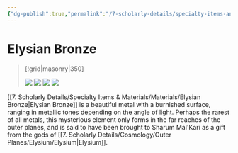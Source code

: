 ```yaml
---
{"dg-publish":true,"permalink":"/7-scholarly-details/specialty-items-and-materials/materials/elysian-bronze/","noteIcon":""}
---
```


# Elysian Bronze

>[!grid|masonry|350]
>
>![](https://i.imgur.com/mjA34tF.png)
>![](https://i.imgur.com/2k3G8HM.png)
![](https://i.imgur.com/mokJSl8.png)
![](https://i.imgur.com/TWWXP4z.png)

[[7. Scholarly Details/Specialty Items & Materials/Materials/Elysian Bronze\|Elysian Bronze]] is a beautiful metal with a burnished surface, ranging in metallic tones depending on the angle of light. Perhaps the rarest of all metals, this mysterious element only forms in the far reaches of the outer planes, and is said to have been brought to Sharum Mal'Kari as a gift from the gods of [[7. Scholarly Details/Cosmology/Outer Planes/Elysium/Elysium\|Elysium]]. 
